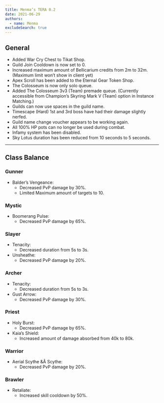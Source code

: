 ```yaml
---
title: Menma’s TERA 0.2
date: 2021-06-29
authors:
  - name: Menma
excludeSearch: true
---
```


## General
- Added War Cry Chest to Tikat Shop.
- Guild Join Cooldown is now set to 0.
- Increased maximum amount of Bellicarium credits from 2m to 32m. (Maximum limit won’t show in client yet)
- Apex Scroll has been added to the Eternal Gear Token Shop.
- The Colosseum is now only solo queue.
- Added The Colosseum 3v3 (Team) premade queue. (Currently accessible from Champion’s Skyring Mark V (Team) option in Instance Matching.)
- Guilds can now use spaces in the guild name.
- Timescape (Hard) 1st and 3rd boss have had their damage slightly nerfed.
- Guild name change voucher appears to be working again.
- All 100% HP pots can no longer be used during combat.
- Infamy system has been disabled.
- Sky Lotus duration has been reduced from 10 seconds to 5 seconds.

<hr/>

## Class Balance

### Gunner
- Balder’s Vengeance:
  - Decreased PvP damage by 30%.
  - Limited Maximum amount of targets to 10.
  
### Mystic
- Boomerang Pulse:
  - Decreased PvP damage by 65%.

### Slayer
- Tenacity:
  - Decreased duration from 5s to 3s.
- Unsheathe:
  - Decreased PvP damage by 20%.

### Archer
- Tenacity:
  - Decreased duration from 5s to 3s.
- Gust Arrow:
  - Decreased PvP damage by 30%.

### Priest
- Holy Burst:
  - Decreased PvP damage by 65%.
- Kaia’s Shield:
  - Increased amount of damage absorbed from 40k to 80k.

### Warrior
- Aerial Scythe &Â Scythe:
  - Decreased PvP damage by 20%.
  
### Brawler
- Retaliate:
  - Increased skill cooldown by 50%.

